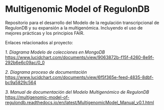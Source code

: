 # Multigenomic Model of RegulonDB

Repositorio para el desarrollo del Modelo de la regulación transcripcional de RegulonDB y su expansión a la multigenómica. Incluyendo el uso de mejores prácticas y los principios FAIR.

Enlaces relacionados al proyecto:

*1. Diagrama Modelo de colecciones en MongoDB*  
https://www.lucidchart.com/documents/view/9063872b-f15f-4260-8e9f-292b6e6c09ac/0_0


*2. Diagrama proceso de documentación*  
https://www.lucidchart.com/documents/view/6f5f365e-feed-4835-8dbf-bc9a5829c564


*3. Manual de documentación del Modelo Multigenómico de RegulonDB*  
https://multigenomic-model-of-regulondb.readthedocs.io/en/latest/MultigenomicModel_Manual_v0.1.html


